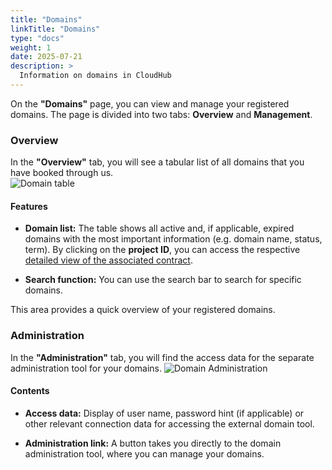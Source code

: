 ```yaml
---
title: "Domains"
linkTitle: "Domains"
type: "docs"
weight: 1
date: 2025-07-21
description: >
  Information on domains in CloudHub
---
```


On the **"Domains"** page, you can view and manage your registered domains. The page is divided into two tabs: **Overview** and **Management**.

### Overview

In the **"Overview"** tab, you will see a tabular list of all domains that you have booked through us.\
![Domain table](img/domain-table.png)

#### Features

- **Domain list:**
  The table shows all active and, if applicable, expired domains with the most important information (e.g. domain name, status, term). By clicking on the **project ID**, you can access the respective [detailed view of the associated contract](../../products-services-billing/products-services/#detailansicht).

- **Search function:**
  You can use the search bar to search for specific domains.

This area provides a quick overview of your registered domains.

### Administration

In the **"Administration"** tab, you will find the access data for the separate administration tool for your domains.
![Domain Administration](img/domain-administration.png)

#### Contents

- **Access data:**
  Display of user name, password hint (if applicable) or other relevant connection data for accessing the external domain tool.

- **Administration link:**
  A button takes you directly to the domain administration tool, where you can manage your domains.
